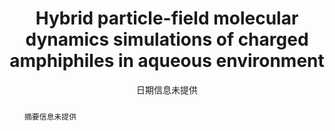 ---
title: Hybrid particle-field molecular dynamics simulations of charged amphiphiles in aqueous environment
authors:
- Hima Bindu Kolli
- Antonio de Nicola
- Sigbjørn Løland Bore
- Ken Schäfer
- Gregor Diezemann
- Jürgen Gauss
- Toshihiro Kawakatsu
- Zhong-Yuan Lu
- You-Liang Zhu
- Giuseppe Milano
- Michele Cascella
date: 日期信息未提供
doi: DOI信息未提供
publish_types: 期刊文章
publication: 期刊信息未提供
abstract: 摘要信息未提供
url_pdf: url信息未提供
---